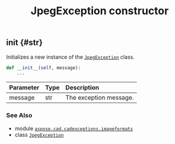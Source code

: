 ﻿---
title: JpegException constructor
second_title: Aspose.CAD for Python via .NET API References
description: 
type: docs
weight: 10
url: /python-net/aspose.cad.cadexceptions.imageformats/jpegexception/__init__/
is_root: false
---

## __init__ {#str}

Initializes a new instance of the [`JpegException`](/cad/python-net/aspose.cad.cadexceptions.imageformats/jpegexception) class.



```python
def __init__(self, message):
    ...
```


| Parameter | Type | Description |
| :- | :- | :- |
| message | str | The exception message. |



### See Also
* module [`aspose.cad.cadexceptions.imageformats`](../../)
* class [`JpegException`](/cad/python-net/aspose.cad.cadexceptions.imageformats/jpegexception)
